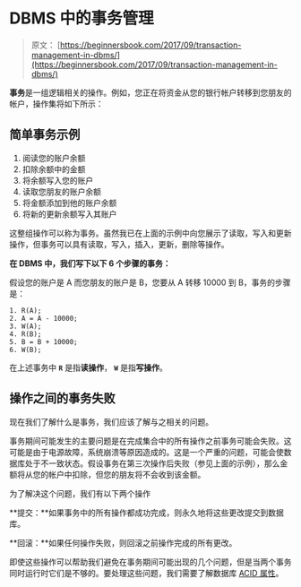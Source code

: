 # DBMS 中的事务管理

> 原文： [https://beginnersbook.com/2017/09/transaction-management-in-dbms/](https://beginnersbook.com/2017/09/transaction-management-in-dbms/)

**事务**是一组逻辑相关的操作。例如，您正在将资金从您的银行帐户转移到您朋友的帐户，操作集将如下所示：

## 简单事务示例

1. 阅读您的账户余额
2. 扣除余额中的金额
3. 将余额写入您的账户
4. 读取您朋友的账户余额
5. 将金额添加到他的账户余额
6. 将新的更新余额写入其账户

这整组操作可以称为事务。虽然我已在上面的示例中向您展示了读取，写入和更新操作，但事务可以具有读取，写入，插入，更新，删除等操作。

**在 DBMS 中，我们写下以下 6 个步骤的事务：**

假设您的账户是 A 而您朋友的账户是 B，您要从 A 转移 10000 到 B，事务的步骤是：

```
1. R(A);
2. A = A - 10000;
3. W(A);
4. R(B);
5. B = B + 10000;
6. W(B);

```

在上述事务中 **`R`** 是指**读操作**， **`W`** 是指**写操作**。

## 操作之间的事务失败

现在我们了解什么是事务，我们应该了解与之相关的问题。

事务期间可能发生的主要问题是在完成集合中的所有操作之前事务可能会失败。这可能是由于电源故障，系统崩溃等原因造成的。这是一个严重的问题，可能会使数据库处于不一致状态。假设事务在第三次操作后失败（参见上面的示例），那么金额将从您的帐户中扣除，但您的朋友将不会收到该金额。

为了解决这个问题，我们有以下两个操作

**提交：**如果事务中的所有操作都成功完成，则永久地将这些更改提交到数据库。

**回滚：**如果任何操作失败，则回滚之前操作完成的所有更改。

即使这些操作可以帮助我们避免在事务期间可能出现的几个问题，但是当两个事务同时运行时它们是不够的。要处理这些问题，我们需要了解数据库 [ACID 属性](https://beginnersbook.com/2015/04/acid-properties-in-dbms/)。